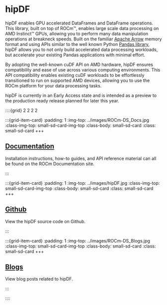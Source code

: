 # hipDF

hipDF enables GPU accelerated DataFrames and DataFrame operations. This library, built on top of ROCm™, enables
large scale data processing on AMD Instinct™ GPUs, allowing you to perform many data manipulation operations
at breakneck speeds. Built on the familiar [Apache Arrow](https://arrow.apache.org/) memory format and using
APIs similar to the well known Python [Pandas library](https://pandas.pydata.org/), hipDF allows you to not
only build accelerated data processing workloads, but accelerate your existing Pandas applications with minimal
effort.

By adopting the well-known cuDF API on AMD hardware, hipDF ensures compatibility and ease of use across various
computing environments. This API compatibility enables existing cuDF workloads to be effortlessly transitioned
to run on supported AMD devices, allowing you to use the ROCm platform for your data processing tasks.

hipDF is currently in an Early Access state and is intended as a preview to the production ready release
planned for later this year.

::::{grid} 2 2 2 2

:::{grid-item-card}
:padding: 1
:img-top: ../images/ROCm-DS_Docs.jpg
:class-img-top: small-sd-card-img-top
:class-body: small-sd-card
:class: small-sd-card
+++
<a href="https://rocm.docs.amd.com/projects/hipDF/en/latest/" class="card-header-link">
  <h2 class="card-header">Documentation</h2>
</a>
<p class="paragraph"> Installation instructions, how-to guides, and API reference material can all be found on the ROCm Documentation site.
</p>
:::

:::{grid-item-card}
:padding: 1
:img-top: ../images/hipDF.jpg
:class-img-top: small-sd-card-img-top
:class-body: small-sd-card
:class: small-sd-card
+++
<a href="https://github.com/ROCm-DS/hipDF" class="card-header-link">
  <h2 class="card-header">Github</h2>
</a>
<p class="paragraph"> View the hipDF source code on Github.
</p>
:::

:::{grid-item-card}
:padding: 1
:img-top: ../images/ROCm-DS_Blogs.jpg
:class-img-top: small-sd-card-img-top
:class-body: small-sd-card
:class: small-sd-card
+++
<a href=./ROCmDS-Blogs.html class="card-header-link">
  <h2 class="card-header">Blogs</h2>
</a>
<p class="paragraph"> View blog posts related to hipDF.
</p>
:::

::::
